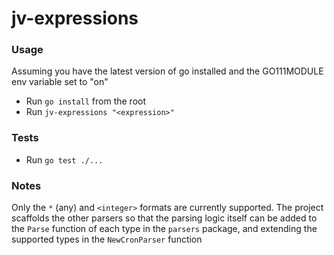 # jv-expressions

### Usage

Assuming you have the latest version of go installed and the GO111MODULE env variable set to "on"

- Run `go install` from the root
- Run `jv-expressions "<expression>"`

### Tests

- Run `go test ./...`

### Notes

Only the `*` (any) and `<integer>` formats are currently supported. The project scaffolds the other parsers so that the parsing logic itself can be added to the `Parse` function of each type in the `parsers` package, and extending the supported types in the `NewCronParser` function

